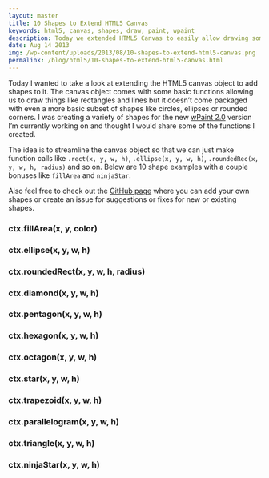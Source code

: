 ```yaml
---
layout: master
title: 10 Shapes to Extend HTML5 Canvas
keywords: html5, canvas, shapes, draw, paint, wpaint
description: Today we extended HTML5 Canvas to easily allow drawing some shapes through the use of simple methods.
date: Aug 14 2013
img: /wp-content/uploads/2013/08/10-shapes-to-extend-html5-canvas.png
permalink: /blog/html5/10-shapes-to-extend-html5-canvas.html
---
```


Today I wanted to take a look at extending the HTML5 canvas object to add shapes to it. The canvas object comes with some basic functions allowing us to draw things like rectangles and lines but it doesn’t come packaged with even a more basic subset of shapes like circles, ellipses or rounded corners. I was creating a variety of shapes for the new [wPaint 2.0](http://wpaint.websanova.com/) version I’m currently working on and thought I would share some of the functions I created.

The idea is to streamline the canvas object so that we can just make function calls like `.rect(x, y, w, h)`, `.ellipse(x, y, w, h)`, `.roundedRec(x, y, w, h, radius)` and so on. Below are 10 shape examples with a couple bonuses like `fillArea` and `ninjaStar`.

Also feel free to check out the [GitHub page](https://github.com/websanova/wExtensions) where you can add your own shapes or create an issue for suggestions or fixes for new or existing shapes.

<script type="text/javascript">
CanvasRenderingContext2D.prototype.diamond=function(a,b,c,d){return a&&b&&c&&d?(this.beginPath(),this.moveTo(a+.5*c,b),this.lineTo(a,b+.5*d),this.lineTo(a+.5*c,b+d),this.lineTo(a+c,b+.5*d),this.lineTo(a+.5*c,b),this.closePath(),void 0):!0},CanvasRenderingContext2D.prototype.diamond=function(a,b,c,d){return a&&b&&c&&d?(this.beginPath(),this.moveTo(a+.5*c,b),this.lineTo(a,b+.5*d),this.lineTo(a+.5*c,b+d),this.lineTo(a+c,b+.5*d),this.lineTo(a+.5*c,b),this.closePath(),void 0):!0},CanvasRenderingContext2D.prototype.diamond=function(a,b,c,d){return a&&b&&c&&d?(this.beginPath(),this.moveTo(a+.5*c,b),this.lineTo(a,b+.5*d),this.lineTo(a+.5*c,b+d),this.lineTo(a+c,b+.5*d),this.lineTo(a+.5*c,b),this.closePath(),void 0):!0},CanvasRenderingContext2D.prototype.ellipse=function(a,b,c,d){if(!(a&&b&&c&&d))return!0;var e=.5522848,f=c/2*e,g=d/2*e,h=a+c,i=b+d,j=a+c/2,k=b+d/2;this.beginPath(),this.moveTo(a,k),this.bezierCurveTo(a,k-g,j-f,b,j,b),this.bezierCurveTo(j+f,b,h,k-g,h,k),this.bezierCurveTo(h,k+g,j+f,i,j,i),this.bezierCurveTo(j-f,i,a,k+g,a,k),this.closePath()},CanvasRenderingContext2D.prototype.fillArea=function(a,b,c){function d(a){return{r:o[a],g:o[a+1],b:o[a+2],a:o[a+3]}}function e(a){o[a]=c[0],o[a+1]=c[1],o[a+2]=c[2],o[a+3]=c[3]}function f(a){return p.r===a.r&&p.g===a.g&&p.b===a.b&&p.a===a.a}if(!a||!b||!c)return!0;var g=this.canvas.style.color;this.canvas.style.color=c,c=this.canvas.style.color.match(/^rgba?\((.*)\);?$/)[1].split(","),this.canvas.style.color=g,c[0]=parseInt(c[0],10),c[1]=parseInt(c[1],10),c[2]=parseInt(c[2],10),c[3]=parseInt(c[3]||255,10);for(var h,i,j,k,l=this.canvas.width,m=this.canvas.height,n=this.getImageData(0,0,l,m),o=n.data,p=d(4*(b*l+a)),q=[[a,b]];q.length;){for(h=q.pop(),i=4*(h[1]*l+h[0]);h[1]-->=0&&f(d(i));)i-=4*l;for(i+=4*l,++h[1],j=!1,k=!1;h[1]++<m-1&&f(d(i));)e(i),h[0]>0&&(f(d(i-4))?j||(q.push([h[0]-1,h[1]]),j=!0):j&&(j=!1)),h[0]<l-1&&(f(d(i+4))?k||(q.push([h[0]+1,h[1]]),k=!0):k&&(k=!1)),i+=4*l}this.putImageData(n,0,0)},CanvasRenderingContext2D.prototype.hexagon=function(a,b,c,d){if(!(a&&b&&c&&d))return!0;var e=.225,f=1-e;this.beginPath(),this.moveTo(a+.5*c,b),this.lineTo(a,b+d*e),this.lineTo(a,b+d*f),this.lineTo(a+.5*c,b+d),this.lineTo(a+c,b+d*f),this.lineTo(a+c,b+d*e),this.lineTo(a+.5*c,b),this.closePath()},CanvasRenderingContext2D.prototype.ninjaStar=function(a,b,c,d){return a&&b&&c&&d?(this.beginPath(),this.moveTo(a+.5*c,b),this.lineTo(a+.35*c,b+.35*d),this.lineTo(a,b+.5*d),this.lineTo(a+.35*c,b+.65*d),this.lineTo(a+.5*c,b+d),this.lineTo(a+.65*c,b+.65*d),this.lineTo(a+c,b+.5*d),this.lineTo(a+.65*c,b+.35*d),this.lineTo(a+.5*c,b),this.closePath(),void 0):!0},CanvasRenderingContext2D.prototype.octagon=function(a,b,c,d){if(!(a&&b&&c&&d))return!0;var e=.275,f=1-e;this.beginPath(),this.moveTo(a+c*e,b),this.lineTo(a,b+d*e),this.lineTo(a,b+d*f),this.lineTo(a+c*e,b+d),this.lineTo(a+c*f,b+d),this.lineTo(a+c,b+d*f),this.lineTo(a+c,b+d*e),this.lineTo(a+c*f,b),this.lineTo(a+c*e,b),this.closePath()},CanvasRenderingContext2D.prototype.parallelogram=function(a,b,c,d){return a&&b&&c&&d?(this.beginPath(),this.moveTo(a+.3*c,b),this.lineTo(a,b+d),this.lineTo(a+.7*c,b+d),this.lineTo(a+c,b),this.lineTo(a+.3*c,b),this.closePath(),void 0):!0},CanvasRenderingContext2D.prototype.pentagon=function(a,b,c,d){return a&&b&&c&&d?(this.beginPath(),this.moveTo(a+c/2,b),this.lineTo(a,b+.4*d),this.lineTo(a+.2*c,b+d),this.lineTo(a+.8*c,b+d),this.lineTo(a+c,b+.4*d),this.lineTo(a+c/2,b),this.closePath(),void 0):!0},CanvasRenderingContext2D.prototype.roundedRect=function(a,b,c,d,e){return a&&b&&c&&d?(e||(e=5),this.beginPath(),this.moveTo(a+e,b),this.lineTo(a+c-e,b),this.quadraticCurveTo(a+c,b,a+c,b+e),this.lineTo(a+c,b+d-e),this.quadraticCurveTo(a+c,b+d,a+c-e,b+d),this.lineTo(a+e,b+d),this.quadraticCurveTo(a,b+d,a,b+d-e),this.lineTo(a,b+e),this.quadraticCurveTo(a,b,a+e,b),this.closePath(),void 0):!0},CanvasRenderingContext2D.prototype.star=function(a,b,c,d){return a&&b&&c&&d?(this.beginPath(),this.moveTo(a+.5*c,b),this.lineTo(a+.3*c,b+.3*d),this.lineTo(a,b+.4*d),this.lineTo(a+.2*c,b+.65*d),this.lineTo(a+.2*c,b+d),this.lineTo(a+.5*c,b+.8*d),this.lineTo(a+.8*c,b+d),this.lineTo(a+.8*c,b+.65*d),this.lineTo(a+c,b+.4*d),this.lineTo(a+.7*c,b+.3*d),this.lineTo(a+.5*c,b),this.closePath(),void 0):!0},CanvasRenderingContext2D.prototype.star=function(a,b,c,d){return a&&b&&c&&d?(this.beginPath(),this.moveTo(a+.5*c,b),this.lineTo(a+.375*c,b+.4*d),this.lineTo(a,b+.4*d),this.lineTo(a+.3*c,b+.625*d),this.lineTo(a+.2*c,b+d),this.lineTo(a+.5*c,b+.725*d),this.lineTo(a+.8*c,b+d),this.lineTo(a+.7*c,b+.625*d),this.lineTo(a+c,b+.4*d),this.lineTo(a+.625*c,b+.4*d),this.lineTo(a+.5*c,b),this.closePath(),void 0):!0},CanvasRenderingContext2D.prototype.trapezoid=function(a,b,c,d){return a&&b&&c&&d?(this.beginPath(),this.moveTo(a+.2*c,b),this.lineTo(a,b+d),this.lineTo(a+c,b+d),this.lineTo(a+.8*c,b),this.lineTo(a+.3*c,b),this.closePath(),void 0):!0},CanvasRenderingContext2D.prototype.triangle=function(a,b,c,d){return a&&b&&c&&d?(this.beginPath(),this.moveTo(a+c/2,b),this.lineTo(a,b+d),this.lineTo(a+c,b+d),this.lineTo(a+c/2,b),this.closePath(),void 0):!0},CanvasRenderingContext2D.prototype.ellipse=function(a,b,c,d){if(!(a&&b&&c&&d))return!0;var e=.5522848,f=c/2*e,g=d/2*e,h=a+c,i=b+d,j=a+c/2,k=b+d/2;this.beginPath(),this.moveTo(a,k),this.bezierCurveTo(a,k-g,j-f,b,j,b),this.bezierCurveTo(j+f,b,h,k-g,h,k),this.bezierCurveTo(h,k+g,j+f,i,j,i),this.bezierCurveTo(j-f,i,a,k+g,a,k),this.closePath()},CanvasRenderingContext2D.prototype.fillArea=function(a,b,c){function d(a){return{r:o[a],g:o[a+1],b:o[a+2],a:o[a+3]}}function e(a){o[a]=c[0],o[a+1]=c[1],o[a+2]=c[2],o[a+3]=c[3]}function f(a){return p.r===a.r&&p.g===a.g&&p.b===a.b&&p.a===a.a}if(!a||!b||!c)return!0;var g=this.canvas.style.color;this.canvas.style.color=c,c=this.canvas.style.color.match(/^rgba?\((.*)\);?$/)[1].split(","),this.canvas.style.color=g,c[0]=parseInt(c[0],10),c[1]=parseInt(c[1],10),c[2]=parseInt(c[2],10),c[3]=parseInt(c[3]||255,10);for(var h,i,j,k,l=this.canvas.width,m=this.canvas.height,n=this.getImageData(0,0,l,m),o=n.data,p=d(4*(b*l+a)),q=[[a,b]];q.length;){for(h=q.pop(),i=4*(h[1]*l+h[0]);h[1]-->=0&&f(d(i));)i-=4*l;for(i+=4*l,++h[1],j=!1,k=!1;h[1]++<m-1&&f(d(i));)e(i),h[0]>0&&(f(d(i-4))?j||(q.push([h[0]-1,h[1]]),j=!0):j&&(j=!1)),h[0]<l-1&&(f(d(i+4))?k||(q.push([h[0]+1,h[1]]),k=!0):k&&(k=!1)),i+=4*l}this.putImageData(n,0,0)},CanvasRenderingContext2D.prototype.hexagon=function(a,b,c,d){if(!(a&&b&&c&&d))return!0;var e=.225,f=1-e;this.beginPath(),this.moveTo(a+.5*c,b),this.lineTo(a,b+d*e),this.lineTo(a,b+d*f),this.lineTo(a+.5*c,b+d),this.lineTo(a+c,b+d*f),this.lineTo(a+c,b+d*e),this.lineTo(a+.5*c,b),this.closePath()},CanvasRenderingContext2D.prototype.ninjastar=function(a,b,c,d){return a&&b&&c&&d?(this.beginPath(),this.moveTo(a+.5*c,b),this.lineTo(a+.35*c,b+.35*d),this.lineTo(a,b+.5*d),this.lineTo(a+.35*c,b+.65*d),this.lineTo(a+.5*c,b+d),this.lineTo(a+.65*c,b+.65*d),this.lineTo(a+c,b+.5*d),this.lineTo(a+.65*c,b+.35*d),this.lineTo(a+.5*c,b),this.closePath(),void 0):!0},CanvasRenderingContext2D.prototype.octagon=function(a,b,c,d){if(!(a&&b&&c&&d))return!0;var e=.275,f=1-e;this.beginPath(),this.moveTo(a+c*e,b),this.lineTo(a,b+d*e),this.lineTo(a,b+d*f),this.lineTo(a+c*e,b+d),this.lineTo(a+c*f,b+d),this.lineTo(a+c,b+d*f),this.lineTo(a+c,b+d*e),this.lineTo(a+c*f,b),this.lineTo(a+c*e,b),this.closePath()},CanvasRenderingContext2D.prototype.parallelogram=function(a,b,c,d){return a&&b&&c&&d?(this.beginPath(),this.moveTo(a+.3*c,b),this.lineTo(a,b+d),this.lineTo(a+.7*c,b+d),this.lineTo(a+c,b),this.lineTo(a+.3*c,b),this.closePath(),void 0):!0},CanvasRenderingContext2D.prototype.pentagon=function(a,b,c,d){return a&&b&&c&&d?(this.beginPath(),this.moveTo(a+c/2,b),this.lineTo(a,b+.4*d),this.lineTo(a+.2*c,b+d),this.lineTo(a+.8*c,b+d),this.lineTo(a+c,b+.4*d),this.lineTo(a+c/2,b),this.closePath(),void 0):!0},CanvasRenderingContext2D.prototype.roundedRect=function(a,b,c,d,e){return a&&b&&c&&d?(e||(e=5),this.beginPath(),this.moveTo(a+e,b),this.lineTo(a+c-e,b),this.quadraticCurveTo(a+c,b,a+c,b+e),this.lineTo(a+c,b+d-e),this.quadraticCurveTo(a+c,b+d,a+c-e,b+d),this.lineTo(a+e,b+d),this.quadraticCurveTo(a,b+d,a,b+d-e),this.lineTo(a,b+e),this.quadraticCurveTo(a,b,a+e,b),this.closePath(),void 0):!0},CanvasRenderingContext2D.prototype.star=function(a,b,c,d){return a&&b&&c&&d?(this.beginPath(),this.moveTo(a+.5*c,b),this.lineTo(a+.3*c,b+.3*d),this.lineTo(a,b+.4*d),this.lineTo(a+.2*c,b+.65*d),this.lineTo(a+.2*c,b+d),this.lineTo(a+.5*c,b+.8*d),this.lineTo(a+.8*c,b+d),this.lineTo(a+.8*c,b+.65*d),this.lineTo(a+c,b+.4*d),this.lineTo(a+.7*c,b+.3*d),this.lineTo(a+.5*c,b),this.closePath(),void 0):!0},CanvasRenderingContext2D.prototype.star=function(a,b,c,d){return a&&b&&c&&d?(this.beginPath(),this.moveTo(a+.5*c,b),this.lineTo(a+.375*c,b+.4*d),this.lineTo(a,b+.4*d),this.lineTo(a+.3*c,b+.625*d),this.lineTo(a+.2*c,b+d),this.lineTo(a+.5*c,b+.725*d),this.lineTo(a+.8*c,b+d),this.lineTo(a+.7*c,b+.625*d),this.lineTo(a+c,b+.4*d),this.lineTo(a+.625*c,b+.4*d),this.lineTo(a+.5*c,b),this.closePath(),void 0):!0},CanvasRenderingContext2D.prototype.trapezoid=function(a,b,c,d){return a&&b&&c&&d?(this.beginPath(),this.moveTo(a+.2*c,b),this.lineTo(a,b+d),this.lineTo(a+c,b+d),this.lineTo(a+.8*c,b),this.lineTo(a+.3*c,b),this.closePath(),void 0):!0},CanvasRenderingContext2D.prototype.triangle=function(a,b,c,d){return a&&b&&c&&d?(this.beginPath(),this.moveTo(a+c/2,b),this.lineTo(a,b+d),this.lineTo(a+c,b+d),this.lineTo(a+c/2,b),this.closePath(),void 0):!0};
</script>

### ctx.fillArea(x, y, color)

<canvas id="canvas-fillArea" width="100" height="100"></canvas>
<script type="text/javascript">
var ctx = document.getElementById('canvas-fillArea').getContext('2d');
ctx.fillArea(5, 5, '#6699FF');
</script>

### ctx.ellipse(x, y, w, h)

<canvas id="canvas-ellipse" width="100" height="100"></canvas>
<script type="text/javascript">
var ctx = document.getElementById('canvas-ellipse').getContext('2d');
ctx.fillStyle = '#6699ff';
ctx.strokeStyle = '#000000';
ctx.lineWidth = '2px';
ctx.ellipse(5, 5, 90, 90);
ctx.fill();
ctx.stroke();
</script>

### ctx.roundedRect(x, y, w, h, radius)

<canvas id="canvas-roundedRect" width="100" height="100"></canvas>
<script type="text/javascript">
var ctx = document.getElementById('canvas-roundedRect').getContext('2d');
ctx.fillStyle = '#6699ff';
ctx.strokeStyle = '#000000';
ctx.lineWidth = '2px';
ctx.roundedRect(5, 5, 90, 90);
ctx.fill();
ctx.stroke();
</script>

### ctx.diamond(x, y, w, h)

<canvas id="canvas-diamond" width="100" height="100"></canvas>
<script type="text/javascript">
var ctx = document.getElementById('canvas-diamond').getContext('2d');
ctx.fillStyle = '#6699ff';
ctx.strokeStyle = '#000000';
ctx.lineWidth = '2px';
ctx.diamond(5, 5, 90, 90);
ctx.fill();
ctx.stroke();
</script>

### ctx.pentagon(x, y, w, h)

<canvas id="canvas-pentagon" width="100" height="100"></canvas>
<script type="text/javascript">
var ctx = document.getElementById('canvas-pentagon').getContext('2d');
ctx.fillStyle = '#6699ff';
ctx.strokeStyle = '#000000';
ctx.lineWidth = '2px';
ctx.pentagon(5, 5, 90, 90);
ctx.fill();
ctx.stroke();
</script>

### ctx.hexagon(x, y, w, h)

<canvas id="canvas-hexagon" width="100" height="100"></canvas>
<script type="text/javascript">
var ctx = document.getElementById('canvas-hexagon').getContext('2d');
ctx.fillStyle = '#6699ff';
ctx.strokeStyle = '#000000';
ctx.lineWidth = '2px';
ctx.hexagon(5, 5, 90, 90);
ctx.fill();
ctx.stroke();
</script>

### ctx.octagon(x, y, w, h)

<canvas id="canvas-octagon" width="100" height="100"></canvas>
<script type="text/javascript">
var ctx = document.getElementById('canvas-octagon').getContext('2d');
ctx.fillStyle = '#6699ff';
ctx.strokeStyle = '#000000';
ctx.lineWidth = '2px';
ctx.octagon(5, 5, 90, 90);
ctx.fill();
ctx.stroke();
</script>

### ctx.star(x, y, w, h)

<canvas id="canvas-star" width="100" height="100"></canvas>
<script type="text/javascript">
var ctx = document.getElementById('canvas-star').getContext('2d');
ctx.fillStyle = '#6699ff';
ctx.strokeStyle = '#000000';
ctx.lineWidth = '2px';
ctx.star(5, 5, 90, 90);
ctx.fill();
ctx.stroke();
</script>

### ctx.trapezoid(x, y, w, h)

<canvas id="canvas-trapezoid" width="100" height="100"></canvas>
<script type="text/javascript">
var ctx = document.getElementById('canvas-trapezoid').getContext('2d');
ctx.fillStyle = '#6699ff';
ctx.strokeStyle = '#000000';
ctx.lineWidth = '2px';
ctx.trapezoid(5, 5, 90, 90);
ctx.fill();
ctx.stroke();
</script>

### ctx.parallelogram(x, y, w, h)

<canvas id="canvas-parallelogram" width="100" height="100"></canvas>
<script type="text/javascript">
var ctx = document.getElementById('canvas-parallelogram').getContext('2d');
ctx.fillStyle = '#6699ff';
ctx.strokeStyle = '#000000';
ctx.lineWidth = '2px';
ctx.parallelogram(5, 5, 90, 90);
ctx.fill();
ctx.stroke();
</script>

### ctx.triangle(x, y, w, h)

<canvas id="canvas-triangle" width="100" height="100"></canvas>
<script type="text/javascript">
var ctx = document.getElementById('canvas-triangle').getContext('2d');
ctx.fillStyle = '#6699ff';
ctx.strokeStyle = '#000000';
ctx.lineWidth = '2px';
ctx.triangle(5, 5, 90, 90);
ctx.fill();
ctx.stroke();
</script>

### ctx.ninjaStar(x, y, w, h)

<canvas id="canvas-ninjaStar" width="100" height="100"></canvas>
<script type="text/javascript">
var ctx = document.getElementById('canvas-ninjaStar').getContext('2d');
ctx.fillStyle = '#6699ff';
ctx.strokeStyle = '#000000';
ctx.lineWidth = '2px';
ctx.ninjaStar(5, 5, 90, 90);
ctx.fill();
ctx.stroke();
</script>